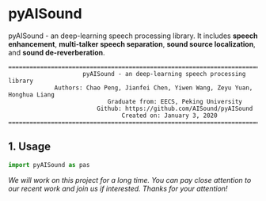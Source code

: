 # pyAISound
pyAISound - an deep-learning speech processing library. It includes **speech enhancement**, **multi-talker speech separation**, **sound source localization**, and **sound de-reverberation**.

```
====================================================================================================
                     pyAISound - an deep-learning speech processing library
             Authors: Chao Peng, Jianfei Chen, Yiwen Wang, Zeyu Yuan, Honghua Liang
                            Graduate from: EECS, Peking University
                         Github: https://github.com/AISound/pyAISound
                                Created on: January 3, 2020
====================================================================================================
```

## 1. Usage
```python
import pyAISound as pas
```


*We will work on this project for a long time. You can pay close attention to our recent work and join us if interested. Thanks for your attention!* 


